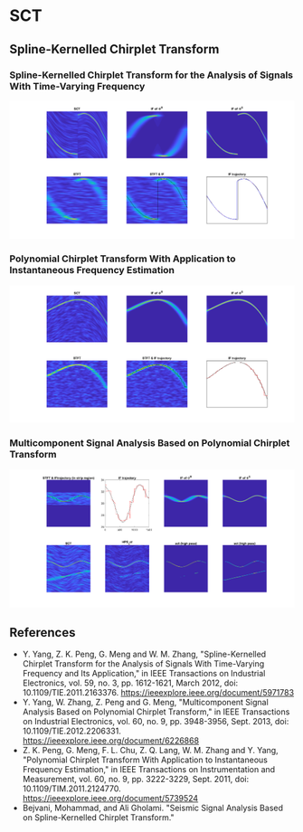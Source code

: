 # SCT
## Spline-Kernelled Chirplet Transform
### Spline-Kernelled Chirplet Transform for the Analysis of Signals With Time-Varying Frequency
![Spline-Kernelled Chirplet Transform](img/SCT.png)
### Polynomial Chirplet Transform With Application to Instantaneous Frequency Estimation
![Polynomial Chirplet Transform](img/PCT.png)
### Multicomponent Signal Analysis Based on Polynomial Chirplet Transform
![Multicomponent Polynomial Chirplet Transform](img/MPCT.png)
## References
* Y. Yang, Z. K. Peng, G. Meng and W. M. Zhang, "Spline-Kernelled Chirplet Transform for the Analysis of Signals With Time-Varying Frequency and Its Application," in IEEE Transactions on Industrial Electronics,
vol. 59, no. 3, pp. 1612-1621, March 2012, doi: 10.1109/TIE.2011.2163376.
https://ieeexplore.ieee.org/document/5971783
* Y. Yang, W. Zhang, Z. Peng and G. Meng, "Multicomponent Signal Analysis Based on Polynomial Chirplet Transform," in IEEE Transactions on Industrial Electronics, vol. 60, no. 9, pp. 3948-3956, Sept. 2013, doi: 10.1109/TIE.2012.2206331.
https://ieeexplore.ieee.org/document/6226868
* Z. K. Peng, G. Meng, F. L. Chu, Z. Q. Lang, W. M. Zhang and Y. Yang, "Polynomial Chirplet Transform With Application to Instantaneous Frequency Estimation," in IEEE Transactions on Instrumentation and Measurement, vol. 60, no. 9, pp. 3222-3229, Sept. 2011, doi: 10.1109/TIM.2011.2124770.
https://ieeexplore.ieee.org/document/5739524
* Bejvani, Mohammad, and Ali Gholami. "Seismic Signal Analysis Based on Spline-Kernelled Chirplet Transform."







